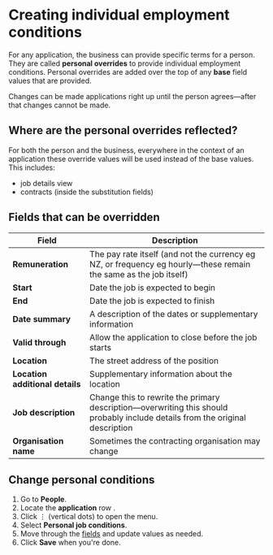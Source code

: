 # Creating individual employment conditions

For any application, the business can provide specific terms for a person. They are called **personal overrides** to
provide individual employment conditions. Personal overrides are added over the top of any **base** field values that are
provided.

<prompt>

Changes can be made applications right up until the person agrees—after that changes cannot be made.

</prompt>

## Where are the personal overrides reflected?

For both the person and the business, everywhere in the context of an application these override values will be used
instead of the base values. This includes:

* job details view
* contracts (inside the substitution fields)

## Fields that can be overridden

| **Field**                       | **Description**                                                                                                               |
|---------------------------------|-------------------------------------------------------------------------------------------------------------------------------|
| **Remuneration**                | The pay rate itself (and not the currency eg NZ, or frequency eg hourly—these remain the same as the job itself)              |
| **Start**                       | Date the job is expected to begin                                                                                             |
| **End**                         | Date the job is expected to finish                                                                                            |
| **Date summary**                | A description of the dates or supplementary information                                                                       |
| **Valid through**               | Allow the application to close before the job starts                                                                          |
| **Location**                    | The street address of the position                                                                                            |
| **Location additional details** | Supplementary information about the location                                                                                  |
| **Job description**             | Change this to rewrite the primary description—overwriting this should probably include details from the original description |
| **Organisation name**           | Sometimes the contracting organisation may change                                                                             |

<instructions>

## Change personal conditions

1. Go to **People**.
2. Locate the **application** row <span class="mdi mdi-checkbox-marked-outline"></span>.
3. Click &vellip; (vertical dots) to open the menu.
4. Select **Personal job conditions**.
5. Move through the [fields](#fields-that-can-be-overridden) and update values as needed.
4. Click **Save** when you're done.

</instructions>
